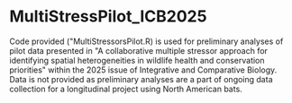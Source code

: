 # MultiStressPilot_ICB2025

Code provided ("MultiStressorsPilot.R) is used for preliminary analyses of pilot data presented in "A collaborative multiple stressor approach for identifying spatial heterogeneities in wildlife health and conservation priorities" within the 2025 issue of Integrative and Comparative Biology. Data is not provided as preliminary analyses are a part of ongoing data collection for a longitudinal project using North American bats.
